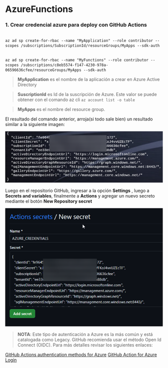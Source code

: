 # AzureFunctions

  

  

### **1. Crear credencial azure para deploy con GitHub Actions**

```

az ad sp create-for-rbac --name "MyApplication" --role contributor --scopes /subscriptions/SubscriptionId/resourceGroups/MyApps --sdk-auth

```

```

az ad sp create-for-rbac --name "MyFunctions" --role contributor --scopes /subscriptions/c8eb5574-f147-4230-978a-06596636cfee/resourceGroups/MyApps --sdk-auth

```

  

> **MyApplication** es el nombre de la aplicación a crear en Azure Active Directory

>

> **SuscriptionId** es Id de la suscripción de Azure. Este valor se puede obtener con el comando az cli `az account list -o table`

>

> **MyApps** es el nombre del resource group.

  
  

El resultado del comando anterior, arroja(si todo sale bien) un resultado similar a la siguiente imagen:

  

![dddd](https://github.com/jatuncarc/AzureFunctions/blob/master/img/azure-rbac.png?raw=true)

  

Luego en el repositorio GitHub, ingresar a la opción **Settings** , luego a **Secrets and variables**, finalmente a **Actions** y agregar un nuevo secreto mediante el botón **New Repository secret**

  

![text](https://github.com/jatuncarc/AzureFunctions/blob/master/img/Github-Actions-Azure-Credentials.png?raw=true)

  

>**NOTA**: Este tipo de autenticación a Azure es la más común y está catalogada como Legacy. GitHub recomienda usar el método Open Id Connect (OIDC). Para más detalles revisar los siguientes enlaces:

  
[GitHub Actions authentication methods for Azure](https://dev.to/pwd9000/bk-1iij)
[GitHub Action for Azure Login](https://github.com/marketplace/actions/azure-login)